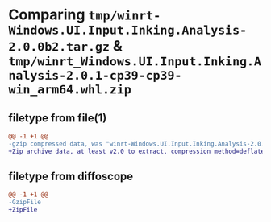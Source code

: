 # Comparing `tmp/winrt-Windows.UI.Input.Inking.Analysis-2.0.0b2.tar.gz` & `tmp/winrt_Windows.UI.Input.Inking.Analysis-2.0.1-cp39-cp39-win_arm64.whl.zip`

## filetype from file(1)

```diff
@@ -1 +1 @@
-gzip compressed data, was "winrt-Windows.UI.Input.Inking.Analysis-2.0.0b2.tar", last modified: Sat Dec  2 18:26:46 2023, max compression
+Zip archive data, at least v2.0 to extract, compression method=deflate
```

## filetype from diffoscope

```diff
@@ -1 +1 @@
-GzipFile
+ZipFile
```

